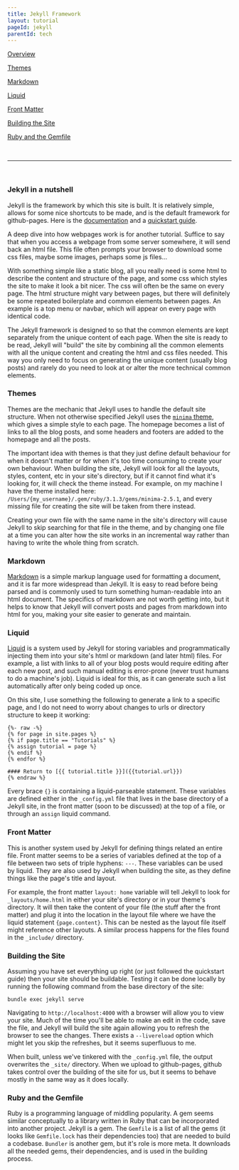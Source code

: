 ```yaml
---
title: Jekyll Framework
layout: tutorial
pageId: jekyll
parentId: tech
---
```


[Overview](#overview)

[Themes](#themes)

[Markdown](#markdown)

[Liquid](#liquid)

[Front Matter](#frontMatter)

[Building the Site](#building)

[Ruby and the Gemfile](#ruby)

<br>

---

<br>

### <a name="overview"></a> Jekyll in a nutshell

Jekyll is the framework by which this site is built. It is relatively simple, allows for some nice shortcuts to be made, and is the default framework for github-pages. Here is the [documentation](https://jekyllrb.com/) and a [quickstart guide](https://jekyllrb.com/docs/).

A deep dive into how webpages work is for another tutorial. Suffice to say that when you access a webpage from some server somewhere, it will send back an html file. This file often prompts your browser to download some css files, maybe some images, perhaps some js files...

With something simple like a static blog, all you really need is some html to describe the content and structure of the page, and some css which styles the site to make it look a bit nicer. The css will often be the same on every page. The html structure might vary between pages, but there will definitely be some repeated boilerplate and common elements between pages. An example is a top menu or navbar, which will appear on every page with identical code. 

The Jekyll framework is designed to so that the common elements are kept separately from the unique content of each page. When the site is ready to be read, Jekyll will "build" the site by combining all the common elements with all the unique content and creating the html and css files needed. This way you only need to focus on generating the unique content (usually blog posts) and rarely do you need to look at or alter the more technical common elements.

### <a name="themes"></a> Themes

Themes are the mechanic that Jekyll uses to handle the default site structure. When not otherwise specified Jekyll uses the [`minima` theme](https://github.com/jekyll/minima/tree/master), which gives a simple style to each page. The homepage becomes a list of links to all the blog posts, and some headers and footers are added to the homepage and all the posts.

The important idea with themes is that they just define default behaviour for when it doesn't matter or for when it's too time consuming to create your own behaviour. When building the site, Jekyll will look for all the layouts, styles, content, etc in your site's directory, but if it cannot find what it's looking for, it will check the theme instead. For example, on my machine I have the theme installed here: `/Users/{my_username}/.gem/ruby/3.1.3/gems/minima-2.5.1`, and every missing file for creating the site will be taken from there instead.

Creating your own file with the same name in the site's directory will cause Jekyll to skip searching for that file in the theme, and by changing one file at a time you can alter how the site works in an incremental way rather than having to write the whole thing from scratch.

### <a name="markdown"></a> Markdown

[Markdown](https://daringfireball.net/projects/markdown/) is a simple markup language used for formatting a document, and it is far more widespread than Jekyll. It is easy to read before being parsed and is commonly used to turn something human-readable into an html document. The specifics of markdown are not worth getting into, but it helps to know that Jekyll will convert posts and pages from markdown into html for you, making your site easier to generate and maintain.

### <a name="liquid"></a> Liquid

[Liquid](https://shopify.github.io/liquid/) is a system used by Jekyll for storing variables and programmatically injecting them into your site's html or markdown (and later html) files. For example, a list with links to all of your blog posts would require editing after each new post, and such manual editing is error-prone (never trust humans to do a machine's job). Liquid is ideal for this, as it can generate such a list automatically after only being coded up once.

On this site, I use something the following to generate a link to a specific page, and I do not need to worry about changes to urls or directory structure to keep it working:

```
{%- raw -%}
{% for page in site.pages %}
{% if page.title == "Tutorials" %}
{% assign tutorial = page %}
{% endif %}
{% endfor %}

#### Return to [{{ tutorial.title }}]({{tutorial.url}})
{% endraw %}
```

Every brace `{}` is containing a liquid-parseable statement. These variables are defined either in the `_config.yml` file that lives in the base directory of a Jekyll site, in the front matter (soon to be discussed) at the top of a file, or through an `assign` liquid command.

### <a name="frontMatter"></a> Front Matter

This is another system used by Jekyll for defining things related an entire file. Front matter seems to be a series of variables defined at the top of a file between two sets of triple hyphens: `---`. These variables can be used by liquid. They are also used by Jekyll when building the site, as they define things like the page's title and layout.

For example, the front matter `layout: home` variable will tell Jekyll to look for `_layouts/home.html` in either your site's directory or in your theme's directory. It will then take the content of your file (the stuff after the front matter) and plug it into the location in the layout file where we have the liquid statement `{page.content}`. This can be nested as the layout file itself might reference other layouts. A similar process happens for the files found in the `_include/` directory.

### <a name="building"></a> Building the Site

Assuming you have set everything up right (or just followed the quickstart guide) then your site should be buildable. Testing it can be done locally by running the following command from the base directory of the site:

`bundle exec jekyll serve`

Navigating to `http://localhost:4000` with a browser will allow you to view your site. Much of the time you'll be able to make an edit in the code, save the file, and Jekyll will build the site again allowing you to refresh the browser to see the changes. There exists a `--livereload` option which might let you skip the refreshes, but it seems superfluous to me.

When built, unless we've tinkered with the `_config.yml` file, the output overwrites the `_site/` directory. When we upload to github-pages, github takes control over the building of the site for us, but it seems to behave mostly in the same way as it does locally.

### <a name="ruby"></a> Ruby and the Gemfile

Ruby is a programming language of middling popularity. A gem seems similar conceptually to a library written in Ruby that can be incorporated into another project. Jekyll is a gem. The `Gemfile` is a list of all the gems (it looks like `Gemfile.lock` has their dependencies too) that are needed to build a codebase. `Bundler` is another gem, but it's role is more meta. It downloads all the needed gems, their dependencies, and is used in the building process.
